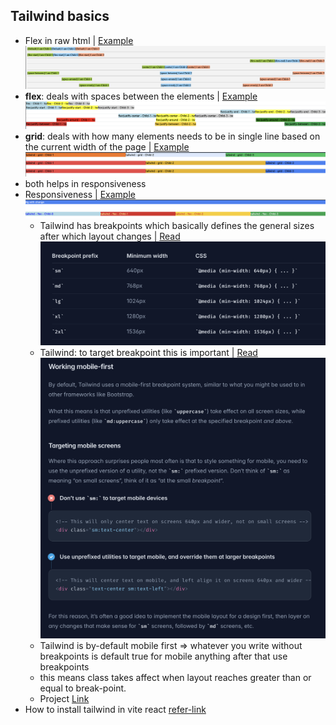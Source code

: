 ## Tailwind basics

- Flex in raw html | [Example](https://github.com/princebansal7/Web-Development-Concepts/blob/main/tailwind/01.flex-raw-html/01.flex.html) ![raw-flex](./images/flex-html.png)
- **flex**: deals with spaces between the elements | [Example](https://github.com/princebansal7/Web-Development-Concepts/blob/main/tailwind/02.tailwind-react/src/components/Flex.jsx) ![tailwind-flex](./images/flex-tailwind.png)
- **grid**: deals with how many elements needs to be in single line based on the current width of the page | [Example](https://github.com/princebansal7/Web-Development-Concepts/blob/main/tailwind/02.tailwind-react/src/components/Grid.jsx) ![grid-flex-grid](./images/grid-flex-grid.png)
- both helps in responsiveness
- Responsiveness | [Example](https://github.com/princebansal7/Web-Development-Concepts/blob/main/tailwind/02.tailwind-react/src/components/ResponsivenessWithBreakPoints.jsx) ![responsive-eg](./images/responsiveness-example.png)
  - Tailwind has breakpoints which basically defines the general sizes after which layout changes | [Read](https://tailwindcss.com/docs/responsive-design#using-custom-breakpoints) ![breakpoints](/tailwind/02.tailwind-react/src/assets/tailwind-breakpoints.png)
  - Tailwind: to target breakpoint this is important | [Read](https://tailwindcss.com/docs/responsive-design#working-mobile-first) ![mobile-first](/tailwind/02.tailwind-react/src/assets/mobile-first.png) 
  - Tailwind is by-default mobile first => whatever you write without breakpoints is default true for mobile anything after that use breakpoints
  - this means class takes affect when layout reaches greater than or equal to break-point.
  - Project [Link](https://github.com/princebansal7/Web-Development-Concepts/tree/main/projects/04-react-tailwind-bgchange#readme)
- How to install tailwind in vite react [refer-link](https://tailwindcss.com/docs/guides/vite)